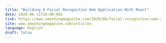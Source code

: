 ```yaml
---
title: "Building A Facial Recognition Web Application With React"
date: 2020-06-11T10:00:00Z
link: https://www.smashingmagazine.com/2020/06/facial-recognition-web-application-react/?utm_medium=RSS&utm_source=news.12bit.vn
site: www.smashingmagazine.com/articles
language: English
draft: false
---
```

